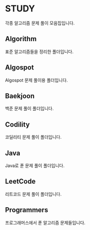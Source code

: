 # STUDY

각종 알고리즘 문제 풀이 모음집입니다.



## Algorithm

표준 알고리즘들을 정리한 폴더입니다.



## Algospot

Algospot 문제 풀이용 폴더입니다. 



## Baekjoon 

백준 문제 풀이 폴더입니다.  



## Codility

코딜리티 문제 풀이 폴더입니다.



## Java

Java로 푼 문제 풀이 폴더입니다.



## LeetCode

리트코드 문제 풀이 폴더입니다.



## Programmers

프로그래머스에서 푼 알고리즘 문제들입니다.

